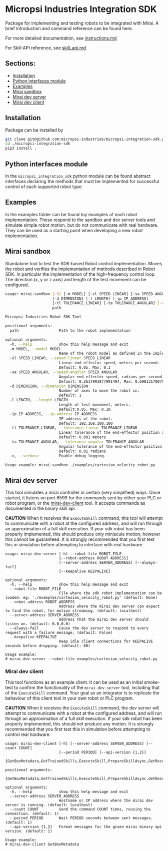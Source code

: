 # Micropsi Industries Integration SDK
Package for implementing and testing robots to be integrated with Mirai.
A brief introduction and command reference can be found here.

For more detailed documentation, see [instructions.md](instructions.md)

For Skill API reference, see [skill_api.md](skill_api.md)

## Sections:
- [Installation](#installation)
- [Python interfaces module](#python-interfaces-module)
- [Examples](#examples)
- [Mirai sandbox](#mirai-sandbox)
- [Mirai dev server](#mirai-dev-server)
- [Mirai dev client](#mirai-dev-client)

## Installation
Package can be installed by
```bash
git clone git@github.com:micropsi-industries/micropsi-integration-sdk.git
cd ./micropsi-integration-sdk
pip3 install .
```

## Python interfaces module
In the `micropsi_integration_sdk` python module can be found abstract interfaces declaring the
methods that must be implemented for successful control of each supported robot type.

## Examples
In the examples folder can be found toy examples of each robot implementation. These respond to the
sandbox and dev server tools and simulate simple robot motion, but do not communicate with real
hardware.
They can be used as a starting point when developing a new robot implementation.

## Mirai sandbox
Standalone tool to test the SDK-based Robot control implementation.
Moves the robot and verifies the implementation of methods described in Robot SDK. In particular
the implementation of the high-frequency control loop. 
The direction (x, y or z axis) and length of the test movement can be configured.
```bash
usage: mirai-sandbox [-h] [-m MODEL] [-sl SPEED_LINEAR] [-sa SPEED_ANGULAR]
                     [-d DIMENSION] [-l LENGTH] [-ip IP_ADDRESS]
                     [-tl TOLERANCE_LINEAR] [-ta TOLERANCE_ANGULAR] [-v]
                     path

Micropsi Industries Robot SDK Tool

positional arguments:
  path                  Path to the robot implementation

optional arguments:
  -h, --help            show this help message and exit
  -m MODEL, --model MODEL
                        Name of the robot model as defined in the implementation.
  -sl SPEED_LINEAR, --speed-linear SPEED_LINEAR
                        Linear end-effector speed, meters per second.
                        Default: 0.05, Max: 0.1
  -sa SPEED_ANGULAR, --speed-angular SPEED_ANGULAR
                        Angular end-effector speed, radians per second.
                        Default: 0.2617993877991494, Max: 0.6981317007977318
  -d DIMENSION, --dimension DIMENSION
                        Number of axes to move the robot in.
                        Default: 1
  -l LENGTH, --length LENGTH
                        Length of test movement, meters.
                        Default:0.05, Max: 0.1m
  -ip IP_ADDRESS, --ip-address IP_ADDRESS
                        IP address of the robot.
                        Default: 192.168.100.100
  -tl TOLERANCE_LINEAR, --tolerance-linear TOLERANCE_LINEAR
                        Linear tolerance of the end-effector position achieved by robot.
                        Default: 0.001 meters
  -ta TOLERANCE_ANGULAR, --tolerance-angular TOLERANCE_ANGULAR
                        Angular tolerance of the end-effector position achieved by robot.
                        Default: 0.01 radians
  -v, --verbose         Enable debug logging.

Usage example: mirai-sandbox ./examples/cartesian_velocity_robot.py
```
## Mirai dev server
This tool simulates a mirai controller in certain (very simplified) ways.
Once started, it listens on port 6599 for the commands sent by either your PLC or robot program,
or the [mirai-dev-client](#mirai-dev-client) tool.
It accepts commands as documented in the binary skill api.

**CAUTION**
When it receives the `ExecuteSkill` command, this tool will attempt to communicate with a robot
at the configured address, and will run through an approximation of a full skill execution.
If your sdk robot has been properly implemented, this should produce only miniscule motion, however
this cannot be guaranteed.
It is strongly recommended that you first test this in simulation before attempting to interface 
with real hardware.
```shell
usage: mirai-dev-server [-h] --robot-file ROBOT_FILE
                        [--robot-address ROBOT_ADDRESS]
                        [--server-address SERVER_ADDRESS] [--always-fail]
                        [--keepalive KEEPALIVE]

optional arguments:
  -h, --help            show this help message and exit
  --robot-file ROBOT_FILE
                        File where the sdk robot implementation can be loaded. eg: './examples/cartesian_velocity_robot.py' (default: None)
  --robot-address ROBOT_ADDRESS
                        Address where the mirai dev server can expect to find the robot, for motion streaming. (default: localhost)
  --server-address SERVER_ADDRESS
                        Address that the mirai dev server should listen on. (default: 0.0.0.0)
  --always-fail         Cause the dev server to respond to every request with a failure message. (default: False)
  --keepalive KEEPALIVE
                        Keep idle client connections for KEEPALIVE seconds before dropping. (default: 60)

Usage example:
# mirai-dev-server --robot-file examples/cartesian_velocity_robot.py
```

### Mirai dev client
This tool functions as an example client. It can be used as an initial smoke-test to confirm the 
functionality of the `mirai-dev-server` tool, including that of the `ExecuteSkill` command.
Your goal as an integrator is to replicate the behaviour of this client tool in your own robot
or PLC program.

**CAUTION**
When it receives the `ExecuteSkill` command, the dev server will attempt to communicate with a 
robot at the configured address, and will run through an approximation of a full skill execution.
If your sdk robot has been properly implemented, this should not produce any motion. It is strongly
recommended that you first test this in simulation before attempting to control real hardware.
```shell
usage: mirai-dev-client [-h] [--server-address SERVER_ADDRESS] [--count COUNT]
                        [--period PERIOD] [--api-version {1,2}]
                        {GetBoxMetadata,GetTrainedSkills,ExecuteSkill,PrepareSkillAsync,GetResult,GetLastEndstateValues,GetExceptionMessage,KeepAlive}

positional arguments:
  {GetBoxMetadata,GetTrainedSkills,ExecuteSkill,PrepareSkillAsync,GetResult,GetLastEndstateValues,GetExceptionMessage,KeepAlive}

optional arguments:
  -h, --help            show this help message and exit
  --server-address SERVER_ADDRESS
                        Hostname or IP address where the mirai dev server is running. (default: localhost)
  --count COUNT         Send the command COUNT times, reusing the connection. (default: 1)
  --period PERIOD       Wait PERIOD seconds between sent messages. (default: 1)
  --api-version {1,2}   Format messages for the given mirai binary api version. (default: 1)

Usage example:
# mirai-dev-client GetBoxMetadata
```